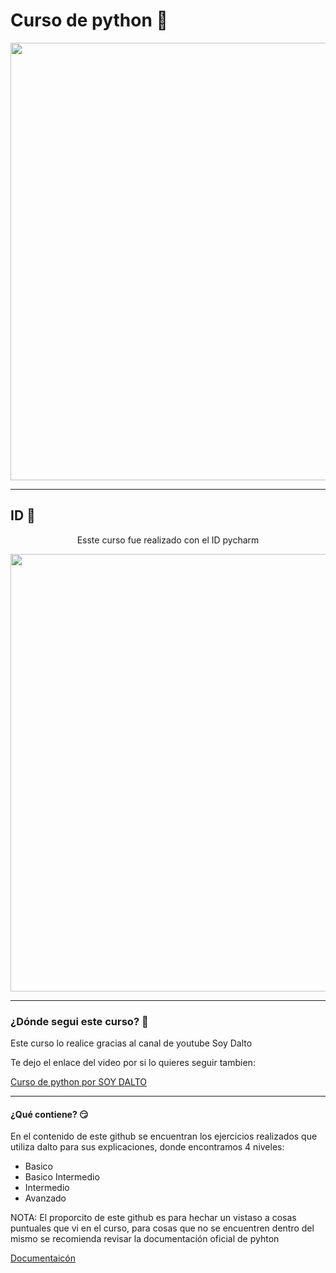# Curso de python 💖
<div style="text-align: center">
  <img src="https://github.com/Einarr07/Cursos_de_programacion/assets/96399138/17e842af-0af1-448f-ae75-1103caffca6f alt="python" width="700px">
</div>

---

## ID 🫡

<div style="text-align: center">
  <p>Esste curso fue realizado con el ID pycharm</p>
  <img src="https://github.com/Einarr07/Cursos_de_programacion/assets/96399138/7a64af0f-6ee6-44e7-bd1a-1ba2a0c59d0b alt=" ID pycharm" width="700px">
</div>

---

### ¿Dónde segui este curso? 🧐
<div>
  <p>Este curso lo realice gracias al canal de youtube Soy Dalto</p>
  <p>Te dejo el enlace del video por si lo quieres seguir tambien: </p>
  <a href="https://youtu.be/nKPbfIU442g?si=3i2K6rpAt831eFPq" target="_blank">Curso de python por SOY DALTO</a>
</div>

---

#### ¿Qué contiene? 😏
<div>
  <p>En el contenido de este github se encuentran los ejercicios realizados que utiliza dalto para sus explicaciones, donde encontramos 4 niveles: </p>
  <ul>
    <li>Basico</li>
    <li>Basico Intermedio</li>
    <li>Intermedio</li>
    <li>Avanzado</li>
  </ul>
  <p> <span>NOTA:</span> El proporcito de este github es para hechar un vistaso a cosas puntuales que vi en el curso, para cosas que no se encuentren 
  dentro del mismo se recomienda revisar la documentación oficial de pyhton </p>
  <a href="https://docs.python.org/es/3.13/" target="_blank">Documentaicón</a>
</div>
